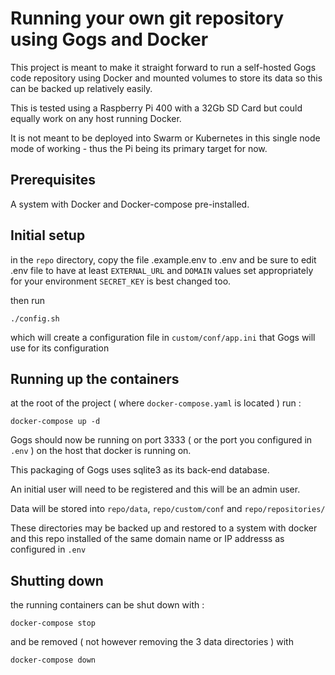 # Running your own git repository using Gogs and Docker

This project is meant to make it straight forward to run a self-hosted Gogs code repository
using Docker and mounted volumes to store its data so this can be backed up relatively
easily.

This is tested using a Raspberry Pi 400 with a 32Gb SD Card but could equally work on
any host running Docker.

It is not meant to be deployed into Swarm or Kubernetes in this single node mode of 
working - thus the Pi being its primary target for now.

## Prerequisites

A system with Docker and Docker-compose pre-installed.

## Initial setup

in the `repo` directory, copy the file .example.env to .env and be sure to edit .env file 
to have at least `EXTERNAL_URL` and `DOMAIN` values set appropriately for your environment
`SECRET_KEY` is best changed too.

then run 

```
./config.sh 
```

which will create a configuration file in `custom/conf/app.ini` that Gogs will use for its
configuration 

## Running up the containers

at the root of the project ( where `docker-compose.yaml` is located ) run :

```
docker-compose up -d
```

Gogs should now be running on port 3333 ( or the port you configured in `.env` ) on the host that docker is running on.

This packaging of Gogs uses sqlite3 as its back-end database.

An initial user will need to be registered and this will be an admin user.

Data will be stored into `repo/data`, `repo/custom/conf` and `repo/repositories/`

These directories may be backed up and restored to a system with docker and this repo installed of the same domain name or 
IP addresss as configured in `.env`

## Shutting down 

the running containers can be shut down with :

```
docker-compose stop
```

and be removed ( not however removing the 3 data directories ) with 

```
docker-compose down
```


